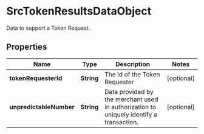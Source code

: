 

# SrcTokenResultsDataObject

Data to support a Token Request.

## Properties

| Name | Type | Description | Notes |
|------------ | ------------- | ------------- | -------------|
|**tokenRequesterId** | **String** | The Id of the Token Requestor |  [optional] |
|**unpredictableNumber** | **String** | Data provided by the merchant used in authorization to uniquely identify a transaction. |  [optional] |



